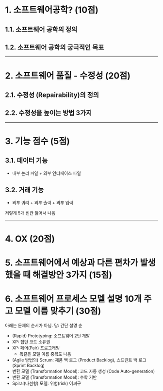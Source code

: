 # 1. 소프트웨어공학? (10점)
## 1.1. 소프트웨어 공학의 정의
## 1.2. 소프트웨어 공학의 궁극적인 목표

---
# 2. 소프트웨어 품질 - 수정성 (20점)
## 2.1. 수정성 (Repairability)의 정의
## 2.2. 수정성을 높이는 방법 3가지

---
# 3. 기능 점수 (5점)
## 3.1. 데이터 기능
- 내부 논리 파일 + 외부 인터페이스 파일
## 3.2. 거래 기능
- 외부 쿼리 + 외부 출력 + 외부 입력

저렇게 5개 빈칸 뚫어서 나옴

---
# 4. OX (20점)

# 5. 소프트웨어에서 예상과 다른 편차가 발생했을 때 해결방안 3가지 (15점)

# 6. 소프트웨어 프로세스 모델 설명 10개 주고 모델 이름 맞추기 (30점)

아래는 문제의 순서가 아님. 
답: 간단 설명 순

- (Rapid) Prototyping: 소프트웨어 2번 개발
- XP: 집단 코드 소유권
- XP: 페어(Pair) 프로그래밍
	- 똑같은 모델 이름 중복도 나옴
- (Agile 방법의) Scrum: 제품 백 로그 (Product Backlog), 스프린트 백 로그 (Sprint Backlog)
- 변환 모델 (Transformation Model): 코드 자동 생성 (Code Auto-generation)
- 변환 모델 (Transformation Model): 수학 기반
- Spiral(나선형) 모델: 위험(risk) 어쩌구